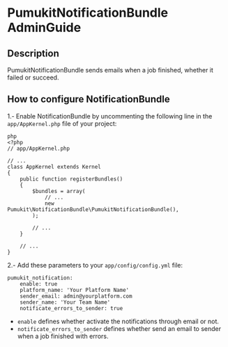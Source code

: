 PumukitNotificationBundle AdminGuide
====================================

Description
-----------

PumukitNotificationBundle sends emails when a job finished, whether it failed or succeed.

How to configure NotificationBundle
-----------------------------------

1.- Enable NotificationBundle by uncommenting the following line in the `app/AppKernel.php` file of your project:

```
php
<?php
// app/AppKernel.php

// ...
class AppKernel extends Kernel
{
    public function registerBundles()
    {
        $bundles = array(
            // ...
            new Pumukit\NotificationBundle\PumukitNotificationBundle(),
        );

        // ...
    }

    // ...
}
```

2.- Add these parameters to your `app/config/config.yml` file:

```
pumukit_notification:
    enable: true
    platform_name: 'Your Platform Name'
    sender_email: admin@yourplatform.com
    sender_name: 'Your Team Name'
    notificate_errors_to_sender: true
```

* `enable` defines whether activate the notifications through email or not.
* `notificate_errors_to_sender` defines whether send an email to sender when a job finished with errors.